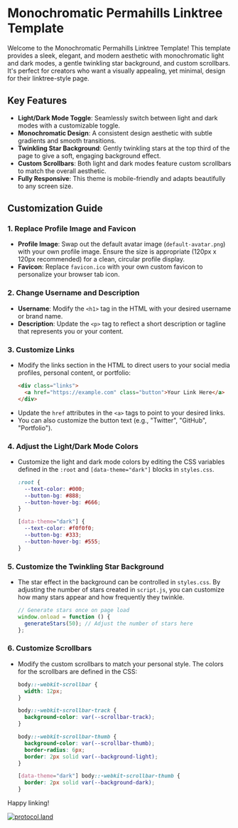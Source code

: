 # Monochromatic Permahills Linktree Template

Welcome to the Monochromatic Permahills Linktree Template! This template provides a sleek, elegant, and modern aesthetic with monochromatic light and dark modes, a gentle twinkling star background, and custom scrollbars. It's perfect for creators who want a visually appealing, yet minimal, design for their linktree-style page.


## Key Features


- **Light/Dark Mode Toggle**: Seamlessly switch between light and dark modes with a customizable toggle.
- **Monochromatic Design**: A consistent design aesthetic with subtle gradients and smooth transitions.
- **Twinkling Star Background**: Gently twinkling stars at the top third of the page to give a soft, engaging background effect.
- **Custom Scrollbars**: Both light and dark modes feature custom scrollbars to match the overall aesthetic.
- **Fully Responsive**: This theme is mobile-friendly and adapts beautifully to any screen size.

## Customization Guide

### 1. Replace Profile Image and Favicon

- **Profile Image**: Swap out the default avatar image (`default-avatar.png`) with your own profile image. Ensure the size is appropriate (120px x 120px recommended) for a clean, circular profile display.
- **Favicon**: Replace `favicon.ico` with your own custom favicon to personalize your browser tab icon.

### 2. Change Username and Description

- **Username**: Modify the `<h1>` tag in the HTML with your desired username or brand name.
- **Description**: Update the `<p>` tag to reflect a short description or tagline that represents you or your content.

### 3. Customize Links

- Modify the links section in the HTML to direct users to your social media profiles, personal content, or portfolio:
  ```html
  <div class="links">
    <a href="https://example.com" class="button">Your Link Here</a>
  </div>
  ```
- Update the `href` attributes in the `<a>` tags to point to your desired links.
- You can also customize the button text (e.g., "Twitter", "GitHub", "Portfolio").

### 4. Adjust the Light/Dark Mode Colors

- Customize the light and dark mode colors by editing the CSS variables defined in the `:root` and `[data-theme="dark"]` blocks in `styles.css`.

  ```css
  :root {
    --text-color: #000;
    --button-bg: #888;
    --button-hover-bg: #666;
  }

  [data-theme="dark"] {
    --text-color: #f0f0f0;
    --button-bg: #333;
    --button-hover-bg: #555;
  }
  ```

### 5. Customize the Twinkling Star Background

- The star effect in the background can be controlled in `styles.css`. By adjusting the number of stars created in `script.js`, you can customize how many stars appear and how frequently they twinkle.

  ```javascript
  // Generate stars once on page load
  window.onload = function () {
    generateStars(50); // Adjust the number of stars here
  };
  ```

### 6. Customize Scrollbars

- Modify the custom scrollbars to match your personal style. The colors for the scrollbars are defined in the CSS:

  ```css
  body::-webkit-scrollbar {
    width: 12px;
  }

  body::-webkit-scrollbar-track {
    background-color: var(--scrollbar-track);
  }

  body::-webkit-scrollbar-thumb {
    background-color: var(--scrollbar-thumb);
    border-radius: 6px;
    border: 2px solid var(--background-light);
  }

  [data-theme="dark"] body::-webkit-scrollbar-thumb {
    border: 2px solid var(--background-dark);
  }
  ```

Happy linking!

[![protocol.land](https://arweave.net/eZp8gOeR8Yl_cyH9jJToaCrt2He1PHr0pR4o-mHbEcY)](https://protocol.land/#/repository/<REPO_ID>)
